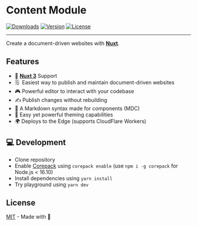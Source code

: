 # Content Module

<!-- <h1>
  <img src="./.github/banner.png" >
</h1> -->

<p>
  <a href="https://www.npmjs.com/package/@nuxt/content"><img src="https://badgen.net/npm/dm/" alt="Downloads"></a>
  <a href="https://www.npmjs.com/package/@nuxt/content"><img src="https://badgen.net/npm/v/" alt="Version"></a>
  <a href="https://www.npmjs.com/package/@nuxt/content"><img src="https://badgen.net/npm/license/" alt="License"></a>
</p>

---

Create a document-driven websites with [**Nuxt**](https://v3.nuxtjs.org).

## Features

- 💚 [**Nuxt 3**](https://v3.nuxtjs.org) Support
- 🗒  Easiest way to publish and maintain document-driven websites
- 🎮 Powerful editor to interact with your codebase
- ✍️ Publish changes without rebuilding
- 🚀 A Markdown syntax made for components (MDC)
- 💄 Easy yet powerful theming capabilities
- 🌍 Deploys to the Edge (supports CloudFlare Workers)


## 💻 Development

- Clone repository
- Enable [Corepack](https://github.com/nodejs/corepack) using `corepack enable` (use `npm i -g corepack` for Node.js < 16.10)
- Install dependencies using `yarn install`
- Try playground using `yarn dev`

## License

[MIT](./LICENSE) - Made with 💚
